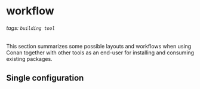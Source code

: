# workflow
###### tags: `building tool`

This section summarizes some possible layouts and workflows when using Conan together with other tools as an end-user for installing and consuming existing packages.

## Single configuration
